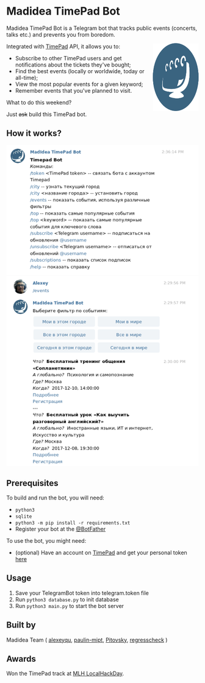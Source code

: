 # Madidea TimePad Bot

Madidea TimePad Bot is a Telegram bot that tracks public events (concerts, talks etc.) and prevents you from boredom.

<img align="right" width="120" height="178" alt="TimePad logo" src="https://github.com/timepad/logo/blob/master/svg/mini-logo-timepad-with-background-2.svg">
     
Integrated with [TimePad](https://welcome.timepad.ru/) API, it allows you to:

* Subscribe to other TimePad users and get notifications about the tickets they've bought;
* Find the best events (locally or worldwide, today or all-time);
* View the most popular events for a given keyword;
* Remember events that you've planned to visit.

What to do this weekend?

Just ~~ask~~ build this TimePad bot.

## How it works?

<img src="./img/help.png">

<img src="./img/events.png">

## Prerequisites

To build and run the bot, you will need:

* ```python3```
* ```sqlite```
* ```python3 -m pip install -r requirements.txt```
* Register your bot at the [@BotFather](https://web.telegram.org/#/im?p=@BotFather)

To use the bot, you might need:

* (optional) Have an account on [TimePad](https://welcome.timepad.ru/) and get your personal token [here](http://dev.timepad.ru/api/oauth/)

## Usage 

1. Save your TelegramBot token into telegram.token file
2. Run ```python3 database.py``` to init database
3. Run ```python3 main.py``` to start the bot server

## Built by

Madidea Team ( [alexeyqu](https://github.com/alexeyqu), [paulin-mipt](https://github.com/paulin-mipt), [Pitovsky](https://github.com/Pitovsky), [regresscheck](https://github.com/regresscheck) )

## Awards

Won the TimePad track at [MLH LocalHackDay](https://hackday.mlh.io/HSE).

